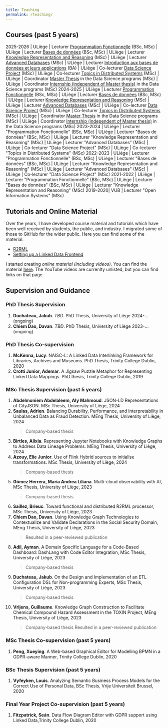 ```yaml
---
title: Teaching
permalink: /teaching/
---
```

## Courses (past 5 years)

2025-2026 | ULiège | Lecturer [Programmation Fonctionnelle](https://www.programmes.uliege.be/cocoon/cours/INFO0054-1.html) (BSc, MSc)
 | ULiège | Lecturer [Bases de données](https://www.programmes.uliege.be/cocoon/cours/INFO0009-2.html) (BSc, MSc)
 | ULiège | Lecturer [Knowledge Representation and Reasoning](https://www.programmes.uliege.be/cocoon/cours/INFO9014-1.html) (MSc)
 | ULiège | Lecturer [Advanced Databases](https://www.programmes.uliege.be/cocoon/cours/INFO9016-1.html) (MSc)
 | ULiège | Lecturer [Introduction aux bases de données et leurs applications](https://www.programmes.uliege.be/cocoon/cours/INFO3003-1.html) (BA)
 | ULiège | Co-lecturer [Data Science Project](https://www.programmes.uliege.be/cocoon/cours/PROJ0021-1.html) (MSc)
 | ULiège | Co-lecturer [Topics in Distributed Systems](https://www.programmes.uliege.be/cocoon/cours/INFO8002-1.html) (MSc)
 | ULiège | Coordinator [Master Thesis](https://www.programmes.uliege.be/cocoon/cours/ATFE9009-1.html) in the Data Science programs (MSc)
 | ULiège | Coordinator [Internship (independent of Master thesis)](https://www.programmes.uliege.be/cocoon/cours/ASTG9009-1.html) in the Data Science programs (MSc)
2024-2025 | ULiège | Lecturer [Programmation Fonctionnelle](https://www.programmes.uliege.be/cocoon/cours/INFO0054-1.html) (BSc, MSc)
 | ULiège | Lecturer [Bases de données](https://www.programmes.uliege.be/cocoon/cours/INFO0009-2.html) (BSc, MSc)
 | ULiège | Lecturer [Knowledge Representation and Reasoning](https://www.programmes.uliege.be/cocoon/cours/INFO9014-1.html) (MSc)
 | ULiège | Lecturer [Advanced Databases](https://www.programmes.uliege.be/cocoon/cours/INFO9016-1.html) (MSc)
 | ULiège | Co-lecturer [Data Science Project](https://www.programmes.uliege.be/cocoon/cours/PROJ0021-1.html) (MSc)
 | ULiège | Co-lecturer [Topics in Distributed Systems](https://www.programmes.uliege.be/cocoon/cours/INFO8002-1.html) (MSc)
 | ULiège | Coordinator [Master Thesis](https://www.programmes.uliege.be/cocoon/cours/ATFE9009-1.html) in the Data Science programs (MSc)
 | ULiège | Coordinator [Internship (independent of Master thesis)](https://www.programmes.uliege.be/cocoon/cours/ASTG9009-1.html) in the Data Science programs (MSc)
2023-2024 | ULiège | Lecturer "Programmation Fonctionnelle" (BSc, MSc)
 | ULiège | Lecturer "Bases de données" (BSc, MSc)
 | ULiège | Lecturer "Knowledge Representation and Reasoning" (MSc)
 | ULiège | Lecturer "Advanced Databases" (MSc)
 | ULiège | Co-lecturer "Data Science Project" (MSc)
 | ULiège | Co-lecturer "Topics in Distributed Systems" (MSc)
2022-2023 | ULiège | Lecturer "Programmation Fonctionnelle" (BSc, MSc)
 | ULiège | Lecturer "Bases de données" (BSc, MSc)
 | ULiège | Lecturer "Knowledge Representation and Reasoning" (MSc)
 | ULiège | Lecturer "Advanced Databases" (MSc)
 | ULiège | Co-lecturer "Data Science Project" (MSc)
2021-2022 | ULiège | Lecturer "Programmation Fonctionnelle" (BSc, MSc)
 | ULiège | Lecturer "Bases de données" (BSc, MSc)
 | ULiège | Lecturer "Knowledge Representation and Reasoning" (MSc)
2019-2020| VUB | Lecturer "Open Information Systems" (MSc)

## Tutorials and Online Material

Over the years, I have developed course material and tutorials which have been well received by students, the public, and industry. I migrated some of those to GitHub for the wider public. Here you can find some of the material:

* [R2RML](https://github.com/chrdebru/r2rml-tutorial)
* [Setting up a Linked Data Frontend](https://github.com/chrdebru/linked-data-frontend-tutorial)								


I started creating *online material (including videos)*. You can find the material [here](https://chrdebru.github.io/courses/ois/). The YouTube videos are currenlty unlisted, but you can find links on that page.

## Supervision and Guidance

### PhD Thesis Supervision

1. **Duchateau, Jakub**. *TBD*. PhD Thesis, University of Liège 2024-... (ongoing)
1. **Chiem Dao, Davan**. *TBD*. PhD Thesis, University of Liège 2023-... (ongoing)

### PhD Thesis Co-supervision

1. **McKenna, Lucy**. NAISC-L: A Linked Data Interlinking Framework for Libraries, Archives and Museums. PhD Thesis, Trinity College Dublin, 2020
1. **Crotti Junior, Ademar**. A Jigsaw Puzzle Metaphor for Representing Linked Data Mappings. PhD thesis, Trinity College Dublin, 2019

### MSc Thesis Supervision (past 5 years)

1. **Abdelmoniem Abdelaleem, Aly Mahmoud**. JSON-LD Representations of CityJSON. MSc Thesis, University of Liège, 2024
1. **Saulas, Adrien**. Balancing Durability, Performance, and Interpretability in Unbalanced Data as Fraud Detection. MEng Thesis, University of Liège, 2024
   > Company-based thesis
1. **Birtles, Alixia**. Representing Jupyter Notebooks with Knowledge Graphs to Address Data Lineage Problems. MEng Thesis, University of Liège, 2024
1. **Azouy, Elie Junior**. Use of Flink Hybrid sources to initialise transformations. MSc Thesis, University of Liège, 2024
   > Company-based thesis
1. **Gómez Herrera, Maria Andrea Liliana**. Multi-cloud observability with AI, MSc Thesis, University of Liège, 2023
   > Company-based thesis
1. **Saillez, Brieuc**. Toward functional and distributed R2RML processor, MSc Thesis, University of Liège, 2023
1. **Chiem Dao, Davan**. Using Knowledge Graph Technologies to Contextualize and Validate Declarations in the Social Security Domain, MEng Thesis, University of Liège, 2023
   > Resulted in a peer-reviewed publication
1. **Adil, Ayman**. A Domain Specific Language for a Code-Based Dashboard: DashLang with Code Editor Integration, MSc Thesis, University of Liège, 2023
   > Company-based thesis
1. **Duchateau, Jakub**. On the Design and Implementation of an ETL Configuration DSL for Non-programming Experts, MSc Thesis, University of Liège, 2023
   > Company-based thesis
1. **Vrijens, Guillaume**. Knowledge Graph Construction to Facilitate Chemical Compound Hazard Assessment in the TOXIN Project, MEng Thesis, University of Liège, 2023
   > Company-based thesis
   > Resulted in a peer-reviewed publication

### MSc Thesis Co-supervision (past 5 years)

1. **Peng, Xueying**. A Web-based Graphical Editor for Modelling BPMN in a GDPR-aware Manner, Trinity College Dublin, 2020

### BSc Thesis Supervision (past 5 years)
			
1. **Vyfeyken, Louis**. Analyzing Semantic Business Process Models for the Correct Use of Personal Data, BSc Thesis, Vrije Universiteit Brussel, 2020

### Final Year Project Co-supervision (past 5 years)

1. **Fitzpatrick, Seán**. Data Flow Diagram Editor with GDPR support using Linked Data,Trinity College Dublin, 2020
